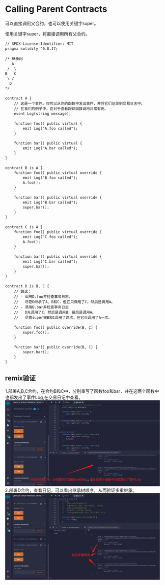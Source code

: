 # Calling Parent Contracts
可以直接调用父合约，也可以使用关键字super。

使用关键字super，将直接调用所有父合约。

```solidity
// SPDX-License-Identifier: MIT
pragma solidity ^0.8.17;

/* 继承树
   A
 /  \
B   C
 \ /
  D
*/

contract A {
    // 这是一个事件。你可以从你的函数中发出事件，并将它们记录到交易日志中。
    // 在我们的例子中，这对于查看跟踪函数调用非常有用。
    event Log(string message);

    function foo() public virtual {
        emit Log("A.foo called");
    }

    function bar() public virtual {
        emit Log("A.bar called");
    }
}

contract B is A {
    function foo() public virtual override {
        emit Log("B.foo called");
        A.foo();
    }

    function bar() public virtual override {
        emit Log("B.bar called");
        super.bar();
    }
}

contract C is A {
    function foo() public virtual override {
        emit Log("C.foo called");
        A.foo();
    }

    function bar() public virtual override {
        emit Log("C.bar called");
        super.bar();
    }
}

contract D is B, C {
    // 尝试：
    // - 调用D.foo并检查事务日志。
    //   尽管D继承了A、B和C，但它只调用了C，然后是调用A。
    // - 调用D.bar并检查事务日志
    //   D先调用了C，然后是调用B，最后是调用A。
    //   尽管super被B和C调用了两次，但它只调用了A一次。

    function foo() public override(B, C) {
        super.foo();
    }

    function bar() public override(B, C) {
        super.bar();
    }
}
```

## remix验证
1.部署A,B,C合约，在合约B和C中，分别重写了函数foo和bar，并在这两个函数中也都发出了事件Log,在交易日记中查看。
![25-1.jpg](img/25-1.jpg)
2.部署D合约，查看日记，可以看出继承树顺序，从而验证多重继承。
![25-2.jpg](img/25-2.jpg)